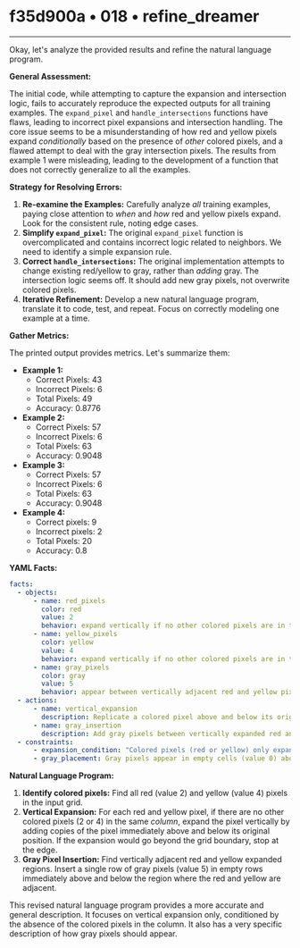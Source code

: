 # f35d900a • 018 • refine_dreamer

---
Okay, let's analyze the provided results and refine the natural language program.

**General Assessment:**

The initial code, while attempting to capture the expansion and intersection logic, fails to accurately reproduce the expected outputs for all training examples. The `expand_pixel` and `handle_intersections` functions have flaws, leading to incorrect pixel expansions and intersection handling. The core issue seems to be a misunderstanding of how red and yellow pixels expand *conditionally* based on the presence of *other* colored pixels, and a flawed attempt to deal with the gray intersection pixels. The results from example 1 were misleading, leading to the development of a function that does not correctly generalize to all the examples.

**Strategy for Resolving Errors:**

1.  **Re-examine the Examples:** Carefully analyze *all* training examples, paying close attention to *when* and *how* red and yellow pixels expand. Look for the consistent rule, noting edge cases.
2.  **Simplify `expand_pixel`:** The original `expand_pixel` function is overcomplicated and contains incorrect logic related to neighbors. We need to identify a simple expansion rule.
3.  **Correct `handle_intersections`:** The original implementation attempts to change existing red/yellow to gray, rather than *adding* gray. The intersection logic seems off. It should add new gray pixels, not overwrite colored pixels.
4. **Iterative Refinement:** Develop a new natural language program, translate it to code, test, and repeat. Focus on correctly modeling one example at a time.

**Gather Metrics:**

The printed output provides metrics. Let's summarize them:

*   **Example 1:**
    *   Correct Pixels: 43
    *   Incorrect Pixels: 6
    *   Total Pixels: 49
    *   Accuracy: 0.8776
*   **Example 2:**
    *   Correct Pixels: 57
    *   Incorrect Pixels: 6
    *   Total Pixels: 63
    *   Accuracy: 0.9048
*   **Example 3:**
    *    Correct Pixels: 57
    *    Incorrect Pixels: 6
    *    Total Pixels: 63
    *   Accuracy: 0.9048
* **Example 4:**
    *   Correct pixels: 9
    *   Incorrect pixels: 2
    *   Total Pixels: 20
    *   Accuracy: 0.8

**YAML Facts:**

```yaml
facts:
  - objects:
      - name: red_pixels
        color: red
        value: 2
        behavior: expand vertically if no other colored pixels are in the same column
      - name: yellow_pixels
        color: yellow
        value: 4
        behavior: expand vertically if no other colored pixels are in the same column
      - name: gray_pixels
        color: gray
        value: 5
        behavior: appear between vertically adjacent red and yellow pixels, one row above and below
  - actions:
      - name: vertical_expansion
        description: Replicate a colored pixel above and below its original position.
      - name: gray_insertion
        description: Add gray pixels between vertically expanded red and yellow regions.
  - constraints:
      - expansion_condition: "Colored pixels (red or yellow) only expand vertically."
      - gray_placement: Gray pixels appear in empty cells (value 0) above and below vertically adjacent red and yellow pixels.
```

**Natural Language Program:**

1.  **Identify colored pixels:** Find all red (value 2) and yellow (value 4) pixels in the input grid.
2.  **Vertical Expansion:** For each red and yellow pixel, if there are no other colored pixels (2 or 4) in the same *column*, expand the pixel vertically by adding copies of the pixel immediately above and below its original position. If the expansion would go beyond the grid boundary, stop at the edge.
3. **Gray Pixel Insertion:** Find vertically adjacent red and yellow expanded regions. Insert a single row of gray pixels (value 5) in empty rows immediately above and below the region where the red and yellow are adjacent.

This revised natural language program provides a more accurate and general description. It focuses on vertical expansion only, conditioned by the absence of the colored pixels in the column. It also has a very specific description of how gray pixels should appear.

